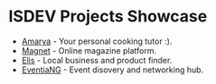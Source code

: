 # ISDEV Projects Showcase
* [Amarya](https://github.com/whizkydee/amarya-bot) - Your personal cooking tutor :).
* [Magnet](https://github.com/citguru/magnet) - Online magazine platform.
* [Elis](https://github.com/Dsaint109/Elis) - Local business and product finder.
* [EventiaNG](http://landsworthy.com.ng) - Event disovery and networking hub.

